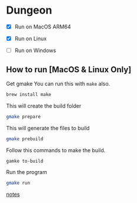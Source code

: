 # Dungeon
- [X] Run on MacOS ARM64
- [X] Run on Linux
- [ ] Run on Windows


## How to run [MacOS & Linux Only]
Get gmake
You can run this with `make` also.
```bash
brew install make 
```

This will create the build folder
```bash
gmake prepare
```


This will generate the files to build
```bash
gmake prebuild
```


Follow this commands to make the build.
```bash
gamke to-build
```

Run the program
```bash
gmake run
```

[notes](./docs/notes.md)